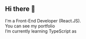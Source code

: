 ## Hi there 👋

<p>
I'm a Front-End Developer (React.JS).<br />
You can see my portfolio<br />
I’m currently learning TypeScript as<br/>
</p>
